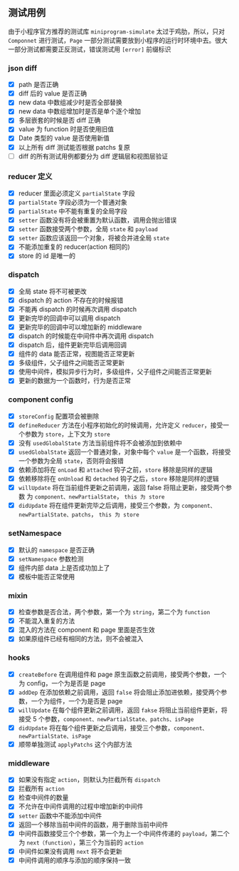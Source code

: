 ## 测试用例
由于小程序官方推荐的测试库 `miniprogram-simulate` 太过于鸡肋，所以，只对 `Componnet` 进行测试，`Page` 一部分测试需要放到小程序的运行时环境中去。很大一部分测试都需要正反测试，错误测试用 `[error]` 前缀标识

### json diff
+ [x] path 是否正确
+ [x] diff 后的 value 是否正确
+ [x] new data 中数组减少时是否全部替换
+ [x] new data 中数组增加时是否是单个逐个增加
+ [x] 多层嵌套的时候是否 diff 正确
+ [x] value 为 function 时是否使用旧值
+ [x] Date 类型的 value 是否使用新值
+ [x] 以上所有 diff 测试能否根据 patchs 复原
+ [ ] diff 的所有测试用例都要分为 diff 逻辑层和视图层验证

### reducer 定义
+ [x] reducer 里面必须定义 `partialState` 字段
+ [x] `partialState` 字段必须为一个普通对象
+ [x] `partialState` 中不能有重复的全局字段
+ [x] `setter` 函数没有将会被重置为默认函数，调用会抛出错误
+ [x] `setter` 函数接受两个参数，全局 `state` 和 `payload`
+ [x] `setter` 函数应该返回一个对象，将被合并进全局 `state`
+ [x] 不能添加重复的 reducer(action 相同的)
+ [x] store 的 id 是唯一的

### dispatch
+ [x] 全局 state 将不可被更改
+ [x] dispatch 的 action 不存在的时候报错
+ [x] 不能再 dispatch 的时候再次调用 dispatch
+ [x] 更新完毕的回调中可以调用 dispatch
+ [x] 更新完毕的回调中可以增加新的 middleware
+ [x] dispatch 的时候能在中间件中再次调用 dispatch
+ [x] dispatch 后，组件更新完毕后调用回调
+ [x] 组件的 data 能否正常，视图能否正常更新
+ [x] 多级组件，父子组件之间能否正常更新
+ [x] 使用中间件，模拟异步行为时，多级组件，父子组件之间能否正常更新
+ [x] 更新的数据为一个函数时，行为是否正常

### component config
+ [x] `storeConfig` 配置项会被删除
+ [x] `defineReducer` 方法在小程序初始化的时候调用，允许定义 `reducer`，接受一个参数为 `store`，上下文为 `store`
+ [x] 没有 `usedGlobalState` 方法当前组件将不会被添加到依赖中
+ [x] `usedGlobalState` 返回一个普通对象，对象中每个 `value` 是一个函数，将接受一个参数为全局 `state`，否则将会报错
+ [x] 依赖添加将在 `onLoad` 和 `attached` 钩子之前，`store` 移除是同样的逻辑
+ [x] 依赖移除将在 `onUnload` 和 `detached` 钩子之后，`store` 移除是同样的逻辑
+ [x] `willUpdate` 将在当前组件更新之前调用，返回 false 将阻止更新，接受两个参数 为 `component、newPartialState`， `this 为 store`
+ [x] `didUpdate` 将在组件更新完毕之后调用，接受三个参数，为 `component、 newPartialState、patchs`， `this 为 store`

### setNamespace
+ [x] 默认的 `namespace` 是否正确
+ [x] `setNamespace` 参数检测
+ [x] 组件内部 data 上是否成功加上了
+ [x] 模板中能否正常使用

### mixin
+ [x] 检查参数是否合法，两个参数，第一个为 `string`，第二个为 `function`
+ [x] 不能混入重复的方法
+ [x] 混入的方法在 component 和 page 里面是否生效
+ [x] 如果原组件已经有相同的方法，则不会被混入

### hooks
+ [x] `createBefore` 在调用组件和 page 原生函数之前调用，接受两个参数，一个为 config，一个为是否是 page
+ [x] `addDep` 在添加依赖之前调用，返回 `false` 将会阻止添加进依赖，接受两个参数，一个为组件，一个为是否是 page
+ [x] `willUpdate` 在每个组件更新之前调用，返回 `fakse` 将阻止当前组件更新，将接受 5 个参数，`component、newPartialState、patchs、isPage`
+ [x] `didUpdate` 将在每个组件更新之后调用，接受三个参数，`component、newPartialState、isPage`
+ [x] 顺带单独测试 `applyPatchs` 这个内部方法

### middleware
+ [x] 如果没有指定 `action`，则默认为拦截所有 `dispatch`
+ [x] 拦截所有 `action`
+ [x] 检查中间件的数量
+ [x] 不允许在中间件调用的过程中增加新的中间件
+ [x] `setter` 函数中不能添加中间件
+ [x] 返回一个移除当前中间件的函数，用于删除当前中间件
+ [x] 中间件函数接受三个个参数，第一个为上一个中间件传递的 `payload`，第二个为 `next（function）`，第三个为当前的 `action`
+ [x] 中间件如果没有调用 `next` 将不会更新
+ [x] 中间件调用的顺序与添加的顺序保持一致